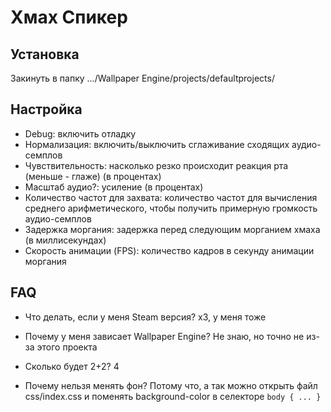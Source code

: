 # Хмах Спикер

## Установка
Закинуть в папку .../Wallpaper Engine/projects/defaultprojects/

## Настройка
- Debug: включить отладку
- Нормализация: включить/выключить сглаживание сходящих аудио-семплов
- Чувствительность: насколько резко происходит реакция рта (меньше - глаже) (в процентах)
- Масштаб аудио?: усиление (в процентах)
- Количество частот для захвата: количество частот для вычисления среднего арифметического, чтобы получить примерную громкость аудио-семплов
- Задержка моргания: задержка перед следующим морганием хмаха (в миллисекундах)
- Скорость анимации (FPS): количество кадров в секунду анимации моргания

## FAQ
- Что делать, если у меня Steam версия?
x3, у меня тоже

- Почему у меня зависает Wallpaper Engine?
Не знаю, но точно не из-за этого проекта

- Сколько будет 2+2?
4

- Почему нельзя менять фон?
Потому что, а так можно открыть файл css/index.css и поменять background-color в селекторе ```body { ... }```